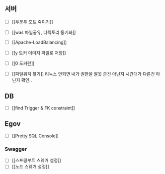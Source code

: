 ## 서버
- [ ] [[우분투 포트 죽이기]]
- [ ] [[was 파일공유, 디렉토리 동기화]]
- [ ] [[Apache-LoadBalancing]]
- [ ] [[y 도커 이미지 파일로 저장]]
- [ ] [[0 도커란]]
- [ ] [[파일위치 찾기]]
리눅스 안되면 내가 권한을 잘못 준건 아닌지
시간대가 다른건 아닌지 확인..


## DB
- [ ] [[find Trigger & FK constraint]]

## Egov
- [ ] [[Pretty SQL Console]]

### Swagger
- [ ] [[스프링부트 스웨거 설정]]
- [ ] [[노드 스웨거 설정]]